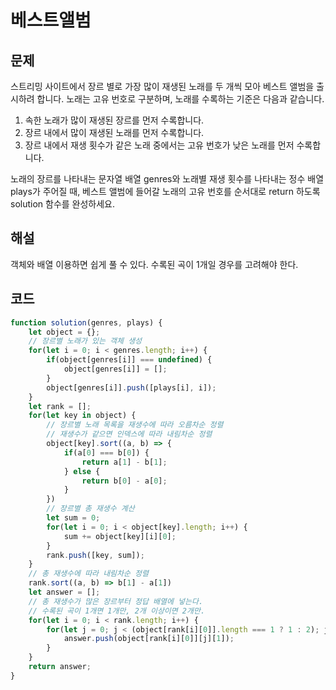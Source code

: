 # 베스트앨범

## 문제

스트리밍 사이트에서 장르 별로 가장 많이 재생된 노래를 두 개씩 모아 베스트 앨범을 출시하려 합니다. 노래는 고유 번호로 구분하며, 노래를 수록하는 기준은 다음과 같습니다.

1. 속한 노래가 많이 재생된 장르를 먼저 수록합니다.
2. 장르 내에서 많이 재생된 노래를 먼저 수록합니다.
3. 장르 내에서 재생 횟수가 같은 노래 중에서는 고유 번호가 낮은 노래를 먼저 수록합니다.

노래의 장르를 나타내는 문자열 배열 genres와 노래별 재생 횟수를 나타내는 정수 배열 plays가 주어질 때, 베스트 앨범에 들어갈 노래의 고유 번호를 순서대로 return 하도록 solution 함수를 완성하세요.

## 해설

객체와 배열 이용하면 쉽게 풀 수 있다. 수록된 곡이 1개일 경우를 고려해야 한다.

## 코드

```javascript
function solution(genres, plays) {
    let object = {};
    // 장르별 노래가 있는 객체 생성
    for(let i = 0; i < genres.length; i++) {
        if(object[genres[i]] === undefined) {
            object[genres[i]] = [];
        }
        object[genres[i]].push([plays[i], i]);
    }
    let rank = [];
    for(let key in object) {
        // 장르별 노래 목록을 재생수에 따라 오름차순 정렬
        // 재생수가 같으면 인덱스에 따라 내림차순 정렬
        object[key].sort((a, b) => {
            if(a[0] === b[0]) {
                return a[1] - b[1];
            } else {
                return b[0] - a[0];
            }
        })
        // 장르별 총 재생수 계산
        let sum = 0;
        for(let i = 0; i < object[key].length; i++) {
            sum += object[key][i][0];
        }
        rank.push([key, sum]);
    }
    // 총 재생수에 따라 내림차순 정렬
    rank.sort((a, b) => b[1] - a[1])
    let answer = [];
    // 총 재생수가 많은 장르부터 정답 배열에 넣는다.
    // 수록된 곡이 1개면 1개만, 2개 이상이면 2개만.
    for(let i = 0; i < rank.length; i++) {
        for(let j = 0; j < (object[rank[i][0]].length === 1 ? 1 : 2); j++) {
            answer.push(object[rank[i][0]][j][1]);
        }
    }
    return answer;
}
```